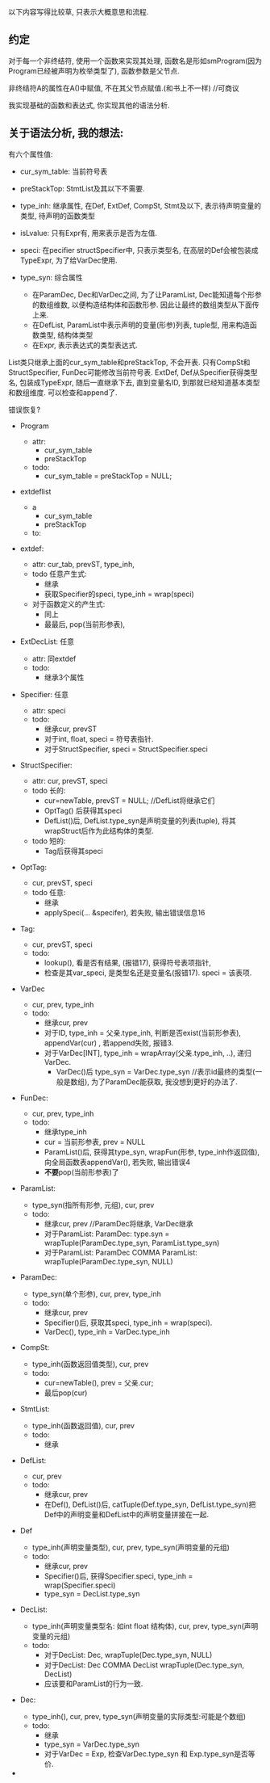 以下内容写得比较草, 只表示大概意思和流程.

## 约定
对于每一个非终结符, 使用一个函数来实现其处理, 函数名是形如smProgram(因为Program已经被声明为枚举类型了), 函数参数是父节点.

非终结符A的属性在A()中赋值, 不在其父节点赋值.(和书上不一样) //可商议

我实现基础的函数和表达式, 你实现其他的语法分析.

## 关于语法分析, 我的想法:


有六个属性值:

- cur_sym_table: 当前符号表
- preStackTop: StmtList及其以下不需要.
- type_inh: 继承属性, 在Def, ExtDef, CompSt, Stmt及以下, 表示待声明变量的类型, 待声明的函数类型

- isLvalue: 只有Expr有, 用来表示是否为左值.
- speci: 在pecifier structSpecifier中, 只表示类型名, 在高层的Def会被包装成TypeExpr, 为了给VarDec使用.
- type_syn: 综合属性
  - 在ParamDec, Dec和VarDec之间, 为了让ParamList, Dec能知道每个形参的数组维数, 以便构造结构体和函数形参. 因此让最终的数组类型从下面传上来.
  - 在DefList, ParamList中表示声明的变量(形参)列表, tuple型, 用来构造函数类型, 结构体类型
  - 在Expr, 表示表达式的类型表达式.


List类只继承上面的cur_sym_table和preStackTop, 不会开表. 只有CompSt和StructSpecifier, FunDec可能修改当前符号表.
ExtDef, Def从Specifier获得类型名, 包装成TypeExpr, 随后一直继承下去, 直到变量名ID, 到那就已经知道基本类型和数组维度. 可以检查和append了.

错误恢复?

- Program
  - attr:
    - cur_sym_table
    - preStackTop
  - todo:
    - cur_sym_table = preStackTop = NULL;

- extdeflist
  - a  
    - cur_sym_table
    - preStackTop
  - to:
    
- extdef: 
  - attr: cur_tab, prevST, type_inh, 
  - todo 任意产生式:
    - 继承
    - 获取Specifier的speci, type_inh = wrap(speci)
  - 对于函数定义的产生式:
    - 同上
    - 最最后, pop(当前形参表), 

- ExtDecList: 任意
  - attr: 同extdef
  - todo:
    - 继承3个属性
  
- Specifier: 任意
  - attr: speci 
  - todo:
    - 继承cur, prevST
    - 对于int, float, speci = 符号表指针.
    - 对于StructSpecifier, speci = StructSpecifier.speci

- StructSpecifier: 
  - attr: cur, prevST, speci
  - todo 长的:
    - cur=newTable, prevST = NULL; //DefList将继承它们
    - OptTag() 后获得其speci
    - DefList()后, DefList.type_syn是声明变量的列表(tuple), 将其wrapStruct后作为此结构体的类型.
  - todo 短的:
    - Tag后获得其speci

- OptTag:
  - cur, prevST, speci
  - todo 任意:
    - 继承
    -  applySpeci(... &specifer), 若失败, 输出错误信息16

- Tag:
  - cur, prevST, speci
  - todo:
    - lookup(), 看是否有结果, (报错17), 获得符号表项指针, 
    - 检查是其var_speci, 是类型名还是变量名(报错17). speci = 该表项.
  
- VarDec
  - cur, prev, type_inh
  - todo:
    - 继承cur, prev
    - 对于ID, type_inh = 父亲.type_inh, 判断是否exist(当前形参表), appendVar(cur) , 若append失败, 报错3.
    - 对于VarDec[INT], type_inh = wrapArray(父亲.type_inh, ..), 递归VarDec.
      - VarDec()后 type_syn = VarDec.type_syn //表示id最终的类型(一般是数组), 为了ParamDec能获取, 我没想到更好的办法了.

- FunDec: 
  - cur, prev, type_inh
  - todo:
    - 继承type_inh
    - cur = 当前形参表, prev = NULL
    - ParamList()后, 获得其type_syn, wrapFun(形参, type_inh作返回值), 向全局函数表appendVar(), 若失败, 输出错误4
    - **不要**pop(当前形参表)了

- ParamList:
  - type_syn(指所有形参, 元组), cur, prev
  - todo: 
    - 继承cur, prev //ParamDec将继承, VarDec继承
    - 对于ParamList: ParamDec: type.syn = wrapTuple(ParamDec.type_syn, ParamList.type_syn)
    - 对于ParamList: ParamDec COMMA ParamList: wrapTuple(ParamDec.type_syn, NULL)

- ParamDec:
  - type_syn(单个形参), cur, prev, type_inh
  - todo:
    - 继承cur, prev
    - Specifier()后, 获取其speci, type_inh = wrap(speci).
    - VarDec(), type_inh = VarDec.type_inh

- CompSt:
  - type_inh(函数返回值类型), cur, prev
  - todo:
    - cur=newTable(), prev = 父亲.cur;
    - 最后pop(cur)

- StmtList:
  - type_inh(函数返回值), cur, prev
  - todo:
    - 继承
- DefList:
  -  cur, prev
  - todo:
    - 继承cur, prev
    - 在Def(), DefList()后, catTuple(Def.type_syn, DefList.type_syn)把Def中的声明变量和DefList中的声明变量拼接在一起.

- Def
  - type_inh(声明变量类型), cur, prev, type_syn(声明变量的元组)
  - todo:
    - 继承cur, prev
    - Specifier()后, 获得Specifier.speci, type_inh = wrap(Specifier.speci)
    - type_syn = DecList.type_syn
  
- DecList: 
  - type_inh(声明变量类型名: 如int float 结构体), cur, prev, type_syn(声明变量的元组)
  - todo:
    - 对于DecList: Dec, wrapTuple(Dec.type_syn, NULL)
    - 对于DecList: Dec COMMA DecList wrapTuple(Dec.type_syn, DecList)
    - 应该要和ParamList的行为一致.
  
- Dec:
  - type_inh(), cur, prev, type_syn(声明变量的实际类型:可能是个数组)
  - todo:
    - 继承
    - type_syn = VarDec.type_syn
    - 对于VarDec = Exp, 检查VarDec.type_syn 和 Exp.type_syn是否等价.
  


- 